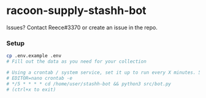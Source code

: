 # racoon-supply-stashh-bot

Issues? Contact Reece#3370 or create an issue in the repo.

### Setup
```bash
cp .env.example .env
# Fill out the data as you need for your collection

# Using a crontab / system service, set it up to run every X minutes. 5 minute Example:
# EDITOR=nano crontab -e
# */5 * * * * cd /home/user/stashh-bot && python3 src/bot.py
# (ctrl+x to exit)
```